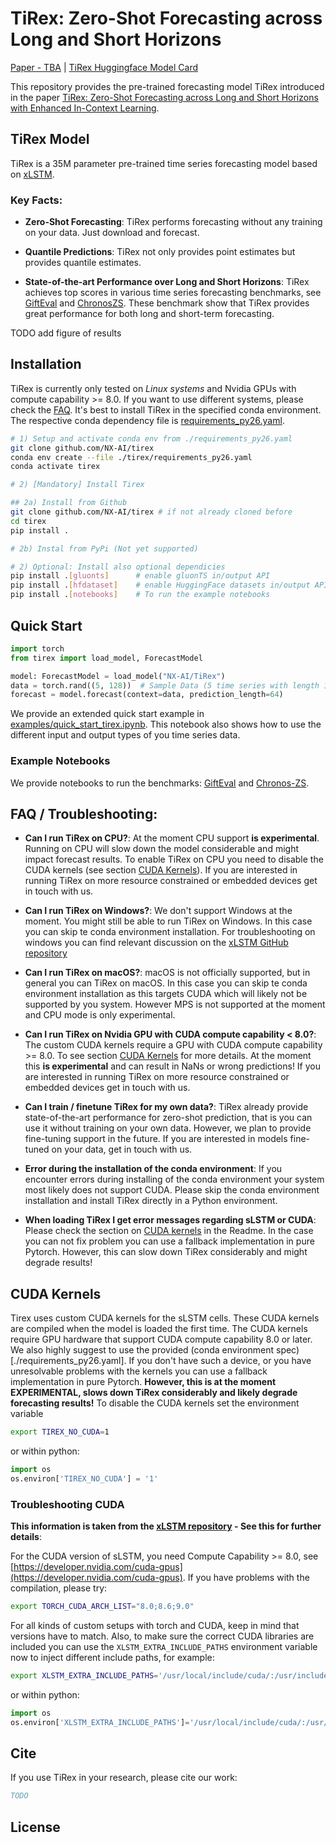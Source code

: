 # TiRex: Zero-Shot Forecasting across Long and Short Horizons

[Paper - TBA]() | [TiRex Huggingface Model Card](https://huggingface.co/NX-AI/TiRex)


This repository provides the pre-trained forecasting model TiRex introduced in the paper
[TiRex: Zero-Shot Forecasting across Long and Short Horizons with Enhanced In-Context Learning]().


## TiRex Model

TiRex is a 35M parameter pre-trained time series forecasting model based on [xLSTM](https://github.com/NX-AI/xlstm).

### Key Facts:

- **Zero-Shot Forecasting**:
  TiRex performs forecasting without any training on your data. Just download and forecast.

- **Quantile Predictions**:
  TiRex not only provides point estimates but provides quantile estimates.

- **State-of-the-art Performance over Long and Short Horizons**:
  TiRex achieves top scores in various time series forecasting benchmarks, see [GiftEval](https://huggingface.co/spaces/Salesforce/GIFT-Eval) and [ChronosZS](https://huggingface.co/spaces/autogluon/fev-leaderboard).
  These benchmark show that TiRex provides great performance for both long and short-term forecasting.


TODO add figure of results


## Installation
TiRex is currently only tested on *Linux systems* and Nvidia GPUs with compute capability >= 8.0.
If you want to use different systems, please check the [FAQ](#faq--troubleshooting).
It's best to install TiRex in the specified conda environment.
The respective conda dependency file is [requirements_py26.yaml](./requirements_py26.yaml).

```sh
# 1) Setup and activate conda env from ./requirements_py26.yaml
git clone github.com/NX-AI/tirex
conda env create --file ./tirex/requirements_py26.yaml
conda activate tirex

# 2) [Mandatory] Install Tirex

## 2a) Install from Github
git clone github.com/NX-AI/tirex # if not already cloned before
cd tirex
pip install .

# 2b) Instal from PyPi (Not yet supported)

# 2) Optional: Install also optional dependicies
pip install .[gluonts]      # enable gluonTS in/output API
pip install .[hfdataset]    # enable HuggingFace datasets in/output API
pip install .[notebooks]    # To run the example notebooks
```


## Quick Start

```python
import torch
from tirex import load_model, ForecastModel

model: ForecastModel = load_model("NX-AI/TiRex")
data = torch.rand((5, 128))  # Sample Data (5 time series with length 128)
forecast = model.forecast(context=data, prediction_length=64)
```

We provide an extended quick start example in [examples/quick_start_tirex.ipynb](./examples/quick_start_tirex.ipynb).
This notebook also shows how to use the different input and output types of you time series data.

###  Example Notebooks

We provide notebooks to run the benchmarks: [GiftEval](./examples/gifteval/gifteval.ipynb) and [Chronos-ZS](./examples/chronos_zs/chronos_zs.ipynb).



## FAQ / Troubleshooting:

- **Can I run TiRex on CPU?**:
  At the moment CPU support **is experimental**.
  Running on CPU will slow down the model considerable and might impact forecast results.
  To enable TiRex on CPU you need to disable the CUDA kernels (see section [CUDA Kernels](#cuda-kernels)).
  If you are interested in running TiRex on more resource constrained or embedded devices get in touch with us.

- **Can I run TiRex on Windows?**:
  We don't support Windows at the moment.
  You might still be able to run TiRex on Windows.
  In this case you can skip te conda environment installation.
  For troubleshooting on windows you can find relevant discussion on the [xLSTM GitHub repository](https://github.com/NX-AI/xlstm/issues?q=is%3Aissue%20state%3Aopen%20windows)

- **Can I run TiRex on macOS?**:
  macOS is not officially supported, but in general you can TiRex on macOS.
  In this case you can skip te conda environment installation as this targets CUDA which will likely not be supported by you system.
  However MPS is not supported at the moment and CPU mode is only experimental.

- **Can I run TiRex on Nvidia GPU with CUDA compute capability < 8.0?**:
  The custom CUDA kernels require a GPU with CUDA compute capability >= 8.0.
  To see section [CUDA Kernels](#cuda-kernels) for more details.
  At the moment this **is experimental** and can result in NaNs or wrong predictions!
  If you are interested in running TiRex on more resource constrained or embedded devices get in touch with us.

- **Can I train / finetune TiRex for my own data?**:
  TiRex already provide state-of-the-art performance for zero-shot prediction, that is you can use it without training on your own data.
  However, we plan to provide fine-tuning support in the future.
  If you are interested in models fine-tuned on your data, get in touch with us.

- **Error during the installation of the conda environment**:
  If you encounter errors during installing of the conda environment your system most likely does not support CUDA.
  Please skip the conda environment installation and install TiRex directly in a Python environment.

- **When loading TiRex I get error messages regarding sLSTM or CUDA**:
  Please check the section on [CUDA kernels](#cuda-kernels) in the Readme.
  In the case you can not fix problem you can use a fallback implementation in pure Pytorch.
  However, this can slow down TiRex considerably and might degrade results!



## CUDA Kernels

Tirex uses custom CUDA kernels for the sLSTM cells.
These CUDA kernels are compiled when the model is loaded the first time.
The CUDA kernels require GPU hardware that support CUDA compute capability 8.0 or later.
We also highly suggest to use the provided (conda environment spec)[./requirements_py26.yaml].
If you don't have such a device, or you have unresolvable problems with the kernels you can use a fallback implementation in pure Pytorch.
**However, this is at the moment **EXPERIMENTAL**, **slows** down TiRex considerably and likely **degrade forecasting** results!**
To disable the CUDA kernels set the environment variable
```bash
export TIREX_NO_CUDA=1
```
or within python:

```python
import os
os.environ['TIREX_NO_CUDA'] = '1'
```

### Troubleshooting CUDA

**This information is taken from the
[xLSTM repository](https://github.com/NX-AI/xlstm) - See this for further details**:

For the CUDA version of sLSTM, you need Compute Capability >= 8.0, see [https://developer.nvidia.com/cuda-gpus](https://developer.nvidia.com/cuda-gpus). If you have problems with the compilation, please try:
```bash
export TORCH_CUDA_ARCH_LIST="8.0;8.6;9.0"
```

For all kinds of custom setups with torch and CUDA, keep in mind that versions have to match. Also, to make sure the correct CUDA libraries are included you can use the `XLSTM_EXTRA_INCLUDE_PATHS` environment variable now to inject different include paths, for example:

```bash
export XLSTM_EXTRA_INCLUDE_PATHS='/usr/local/include/cuda/:/usr/include/cuda/'
```

or within python:

```python
import os
os.environ['XLSTM_EXTRA_INCLUDE_PATHS']='/usr/local/include/cuda/:/usr/include/cuda/'
```


## Cite

If you use TiRex in your research, please cite our work:

```bibtex
TODO
```


## License
